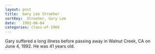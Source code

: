 ```yaml
---
layout: post
title:  Gary Lee Stroeher
sortKey:  Stroeher, Gary Lee
date:   1992-06-04
categories: class-of-1969
---
```

Gary suffered a long illness before passing away in Walnut Creek, CA on June 4, 1992.  He was 41 years old.
